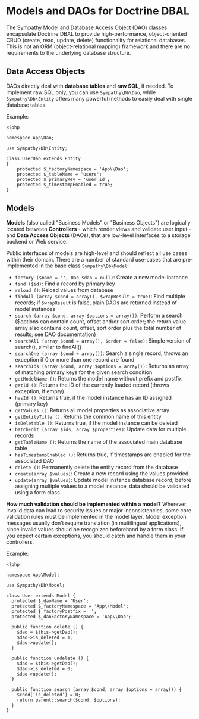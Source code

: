 Models and DAOs for Doctrine DBAL
=================================

The Sympathy Model and Database Access Object (DAO) classes encapsulate Doctrine DBAL to provide high-performance, object-oriented CRUD (create, read, update, delete) functionality for relational databases. This is not an ORM (object-relational mapping) framework and there are no requirements to the underlying database structure.

Data Access Objects
-------------------
DAOs directly deal with **database tables** and **raw SQL**, if needed. To implement raw SQL only, you can use `Sympathy\Db\Dao`, while `Sympathy\Db\Entity` offers many powerful methods to easily deal with single database tables.

Example:
    
    <?php
    
    namespace App\Dao;
    
    use Sympathy\Db\Entity;
    
    class UserDao extends Entity
    {
        protected $_factoryNamespace = 'App\\Dao';
        protected $_tableName = 'users';
        protected $_primaryKey = 'user_id';
        protected $_timestampEnabled = true;
    }

Models
------
**Models** (also called "Business Models" or "Business Objects") are logically located between **Controllers** - which render views and validate user input - and **Data Access Objects** (DAOs), that are low-level interfaces to a storage backend or Web service.

Public interfaces of models are high-level and should reflect all use cases within their domain. There are a number of standard use-cases that are pre-implemented in the base class `Sympathy\Db\Model`:
- `factory ($name = '', Dao $dao = null)`: Create a new model instance
- `find ($id)`: Find a record by primary key
- `reload ()`: Reload values from database
- `findAll (array $cond = array(), $wrapResult = true)`: Find multiple records; if `$wrapResult` is false, plain DAOs are returned instead of model instances
- `search (array $cond, array $options = array())`: Perform a search ($options can contain count, offset and/or sort order; the return value array also contains count, offset, sort order plus the total number of results; see DAO documentation)
- `searchAll (array $cond = array(), $order = false)`: Simple version of search(), similar to findAll()
- `searchOne (array $cond = array())`: Search a single record; throws an exception if 0 or more than one record are found
- `searchIds (array $cond, array $options = array())`: Returns an array of matching primary keys for the given search condition
- `getModelName ()`: Returns the model name without prefix and postfix
- `getId ()`: Returns the ID of the currently loaded record (throws exception, if empty)
- `hasId ()`: Returns true, if the model instance has an ID assigned (primary key)
- `getValues ()`: Returns all model properties as associative array
- `getEntityTitle ()`: Returns the common name of this entity
- `isDeletable ()`: Returns true, if the model instance can be deleted
- `batchEdit (array $ids, array $properties)`: Update data for multiple records
- `getTableName ()`: Returns the name of the associated main database table
- `hasTimestampEnabled ()`: Returns true, if timestamps are enabled for the associated DAO
- `delete ()`: Permanently delete the entity record from the database
- `create(array $values)`: Create a new record using the values provided
- `update(array $values)`: Update model instance database record; before assigning multiple values to a model instance, data should be validated using a form class

**How much validation should be implemented within a model?** Wherever invalid data can lead to security issues or major inconsistencies, some core validation rules must be implemented in the model layer. Model exception messages usually don’t require translation (in multilingual applications), since invalid values should be recognized beforehand by a form class. If you expect certain exceptions, you should catch and handle them in your controllers.

Example:

    <?php
    
    namespace App\Model;
    
    use Sympathy\Db\Model;
    
    class User extends Model {
      protected $_daoName = ‘User’;
      protected $_factoryNamespace = 'App\\Model';
      protected $_factoryPostfix = '';
      protected $_daoFactoryNamespace = 'App\\Dao';
      
      public function delete () {
        $dao = $this->getDao();
        $dao->is_deleted = 1;
        $dao->update();
      }
    
      public function undelete () {
        $dao = $this->getDao();
        $dao->is_deleted = 0;
        $dao->update();
      }
    
      public function search (array $cond, array $options = array()) {
        $cond[‘is_deleted’] = 0;
        return parent::search($cond, $options);
      }
    }
